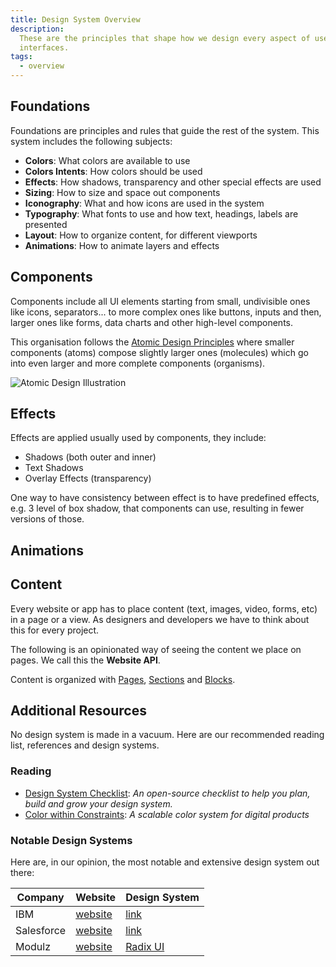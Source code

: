 ```yaml
---
title: Design System Overview
description:
  These are the principles that shape how we design every aspect of user
  interfaces.
tags:
  - overview
---
```


<DocHeader props={props}/>

## Foundations

Foundations are principles and rules that guide the rest of the system. This
system includes the following subjects:

- **Colors**: What colors are available to use
- **Colors Intents**: How colors should be used
- **Effects**: How shadows, transparency and other special effects are used
- **Sizing**: How to size and space out components
- **Iconography**: What and how icons are used in the system
- **Typography**: What fonts to use and how text, headings, labels are presented
- **Layout**: How to organize content, for different viewports
- **Animations**: How to animate layers and effects

## Components

Components include all UI elements starting from small, undivisible ones like
icons, separators... to more complex ones like buttons, inputs and then, larger
ones like forms, data charts and other high-level components.

This organisation follows the
[Atomic Design Principles](https://bradfrost.com/blog/post/atomic-web-design/)
where smaller components (atoms) compose slightly larger ones (molecules) which
go into even larger and more complete components (organisms).

![Atomic Design Illustration](https://bradfrost.com/wp-content/uploads/2019/06/atomic-design-product.jpg)

## Effects

Effects are applied usually used by components, they include:

- Shadows (both outer and inner)
- Text Shadows
- Overlay Effects (transparency)

One way to have consistency between effect is to have predefined effects, e.g. 3
level of box shadow, that components can use, resulting in fewer versions of
those.

## Animations

## Content

Every website or app has to place content (text, images, video, forms, etc) in a
page or a view. As designers and developers we have to think about this for
every project.

The following is an opinionated way of seeing the content we place on pages. We
call this the **Website API**.

Content is organized with [Pages](/design-system/content/pages/),
[Sections](/design-system/content/sections/) and
[Blocks](/design-system/content/blocks/).

## Additional Resources

No design system is made in a vacuum. Here are our recommended reading list,
references and design systems.

### Reading

- [Design System Checklist](https://www.designsystemchecklist.com/): _An
  open-source checklist to help you plan, build and grow your design system._
- [Color within Constraints](https://medium.com/tap-to-dismiss/color-within-constraints-d6f777a3b72d):&nbsp;_A
  scalable color system for digital products_

### Notable Design Systems

Here are, in our opinion, the most notable and extensive design system out
there:

| Company    | Website                                | Design System                                  |
| ---------- | -------------------------------------- | ---------------------------------------------- |
| IBM        | [website](https://www.ibm.com/)        | [link](https://www.carbondesignsystem.com/)    |
| Salesforce | [website](https://www.salesforce.com/) | [link](https://www.lightningdesignsystem.com/) |
| Modulz     | [website](https://www.modulz.app/)     | [Radix UI](https://radix-ui.com/)              |

<!-- TODO https://designsystem.digital.gov/
https://www.carbondesignsystem.com/
https://garden.zendesk.com/
https://blueprintjs.com/
https://atlaskit.atlassian.com/
https://baseweb.design/
https://developer.apple.com/design/human-interface-guidelines/
https://brand.uber.com/ca/en/
https://conception.canadapost-postescanada.ca/fr/mercure/accueil.page
https://www.microsoft.com/design/fluent/#/
https://ux.mailchimp.com/patterns/color
https://spectrum.adobe.com/ -->
